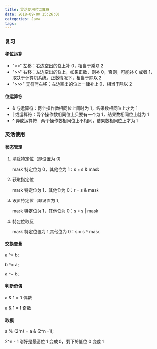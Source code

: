 ```yaml
---
title: 灵活使用位运算符
date: 2018-09-08 15:26:00
categories: Java
tags:
---
```


### 复习

#### 移位运算

* "<<" 左移：右边空出的位上补 0，相当于乘以 2
* ">>" 右移：左边空出的位上，如果正数，则补 0，否则，可能补 0 或者 1，取决于计算机系统。正数情况下，相当于除以 2
* ">>>" 无符号右移：左边空出的位上一律补上 0，相当于除以 2

#### 位运算符

* & 与运算符：两个操作数相同位上同时为 1，结果数相同位上才为 1
* | 或运算符：两个操作数相同位上只要有一个为 1，结果数相同位上就为 1
* ^ 异或运算符：两个操作数相同位上不相同，结果数相同位上才为 1

### 灵活使用

#### 状态管理

1. 清除特定位（即设置为 0）

   mask 特定位为 0，其他位为 1：s = s & mask

2. 获取指定位

   mask 特定位为 1，其他位为 0：r = s & mask

3. 设置特定位（即设置为 1）

   mask 特定位为 1，其他位为 0：s = s | mask

4. 特定位取反

   mask 特定位置为 1,其他位为 0：s = s ^ mask

#### 交换变量

a ^= b;

b ^= a;

a ^= b;

#### 判断奇偶

a & 1 = 0 偶数

a & 1 = 1 奇数

#### 取模

a % (2^n) = a & (2^n -1);

2^n - 1 刚好是最高位 1 变成 0，剩下的低位 0 变成 1